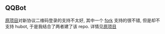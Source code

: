 QQBot
------

[原项目](https://github.com/xhan/qqbot)对新协议二维码登录的支持不太好, 其中一个 [fork](https://github.com/floatinghotpot) 支持的很不错, 但是却不支持 hubot, 于是我结合了两者建了该 repo. 详情见[原项目](https://github.com/xhan/qqbot)
